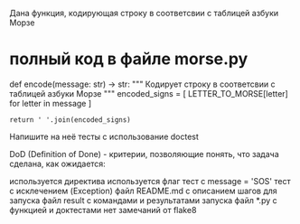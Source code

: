 Дана функция, кодирующая строку в соответсвии с таблицей азбуки Морзе

# полный код в файле morse.py
def encode(message: str) -> str:
    """
    Кодирует строку в соответсвии с таблицей азбуки Морзе
    """
    encoded_signs = [
        LETTER_TO_MORSE[letter] for letter in message
    ]

    return ' '.join(encoded_signs)
Напишите на неё тесты с использование doctest

DoD (Definition of Done) - критерии, позволяющие понять, что задача сделана, как ожидается:

используется директива
используется флаг
тест с message = 'SOS'
тест с исклечением (Exception)
файл README.md с описанием шагов для запуска
файл result с командами и результатами запуска
файл *.py с функцией и доктестами
нет замечаний от flake8
